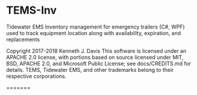 # TEMS-Inv
Tidewater EMS Inventory management for emergency trailers (C#, WPF) used to track equipment location along with availability, expiration, and replacements

Copyright 2017-2018 Kenneth J. Davis
This software is licensed under an APACHE 2.0 license, with portions based on source licensed under MIT, BSD, APACHE 2.0, and Microsoft Public License; see docs/CREDITS.md for details.
TEMS, Tidewater EMS, and other trademarks belong to their respective corporations.

=======
